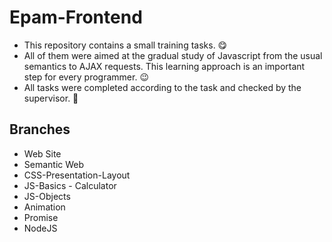 # Epam-Frontend
- This repository contains a small training tasks. 😋
- All of them were aimed at the gradual study of Javascript from the usual semantics to AJAX requests. This learning approach is an important step for every programmer. 😉
- All tasks were completed according to the task and checked by the supervisor. 🤗

## Branches
- Web Site
- Semantic Web
- CSS-Presentation-Layout
- JS-Basics - Calculator
- JS-Objects
- Animation
- Promise
- NodeJS
